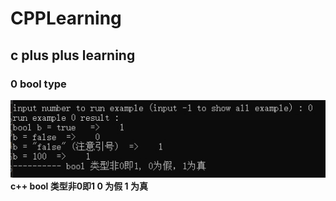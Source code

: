 # CPPLearning
## c plus plus learning
### 0 bool type
![image](./Example/res/output/e0_bool.jpg) <b>
c++ bool 类型非0即1  0 为假 1 为真 
